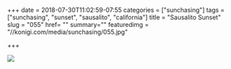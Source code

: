 +++
date = 2018-07-30T11:02:59-07:55
categories = ["sunchasing"]
tags = ["sunchasing", "sunset", "sausalito", "california"]
title = "Sausalito Sunset"
slug = "055"
href= ""
summary=""
featuredimg = "//konigi.com/media/sunchasing/055.jpg"

+++

<img src="//konigi.com/media/sunchasing/055.jpg" />